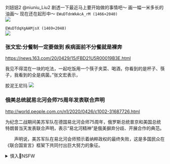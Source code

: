刘妞妞2
@niuniu_Liu2
剧透一下最近马上要开始做的事情吧～
画一幅一米多长的油画～
现在还在起形中～
`EWuDTdnWkAcA_rM (1466×2040)`<br>
![](https://pbs.twimg.com/media/EWuDTdnWkAcA_rM?format=jpg&name=orig)

`EWuDTdqXgAAMjsX (1469×2048)`<br>
![](https://pbs.twimg.com/media/EWuDTdqXgAAMjsX?format=jpg&name=orig)

### 张文宏:分餐制一定要做到 疾病面前不分餐就是裸奔
https://news.163.com/20/0429/15/FBD21U5R00019B3E.html

我见不得混在一块的吃法，一起吃饭用一个筷子夹菜、喝酒，你看到的是杯子、筷子，我看到的全是病菌。”张文宏表示，

胶泥王尼玛
![](https://img.alicdn.com/imgextra/i4/2217928793/O1CN01JEKAoo2EpF88Kxc8g_!!2217928793.jpg)

### 俄美总统就易北河会师75周年发表联合声明
http://world.people.com.cn/n1/2020/0426/c1002-31687726.html

为纪念二战期间美苏军队在德国易北河会师75周年，俄罗斯总统普京和美国总统特朗普当天发表联合声明，表示“易北河精神”是俄美摒弃分歧、开展合作的典范。

　　声明说，美苏军队在易北河会师预示着纳粹政权的最终失败，这是多国民众在《联合国宣言》框架下共同付出巨大努力的象征。

<details><summary>慎入🔞NSFW</summary>

Not Safe For Work
![](https://upload.wikimedia.org/wikipedia/commons/thumb/d/d3/Biohazard_Symbol_Specification.png/210px-Biohazard_Symbol_Specification.png)

<details><summary><b>风险自理Use At Your Own Risk🈲</summary>


</details>
</details>
